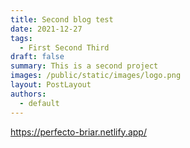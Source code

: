 ```yaml
---
title: Second blog test
date: 2021-12-27
tags:
  - First Second Third
draft: false
summary: This is a second project
images: /public/static/images/logo.png
layout: PostLayout
authors:
  - default
---
```

https://perfecto-briar.netlify.app/